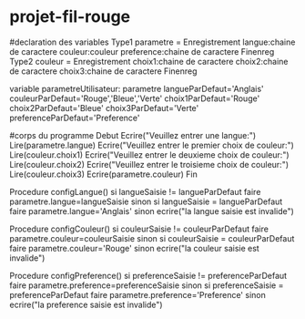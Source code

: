 # projet-fil-rouge
#declaration des variables 
Type1 
    parametre = Enregistrement
                    langue:chaine de caractere
                    couleur:couleur
                    preference:chaine de caractere
                Finenreg
Type2
    couleur = Enregistrement
                    choix1:chaine de caractere
                    choix2:chaine de caractere
                    choix3:chaine de caractere
              Finenreg
              
variable
parametreUtilisateur: parametre
langueParDefaut='Anglais'
couleurParDefaut='Rouge','Bleue','Verte'
choix1ParDefaut='Rouge'
choix2ParDefaut='Bleue'
choix3ParDefaut='Verte'
preferenceParDefaut='Preference'       

#corps du programme
Debut
    Ecrire("Veuillez entrer une langue:")
    Lire(parametre.langue)
    Ecrire("Veuillez entrer le premier choix de couleur:")
    Lire(couleur.choix1)
    Ecrire("Veuillez entrer le deuxieme choix de couleur:")
    Lire(couleur.choix2)
    Ecrire("Veuillez entrer le troisieme choix de couleur:")
    Lire(couleur.choix3)
    Ecrire(parametre.couleur)
Fin

Procedure configLangue()
si langueSaisie != langueParDefaut faire
    parametre.langue=langueSaisie
sinon si langueSaisie = langueParDefaut faire
    parametre.langue='Anglais'
sinon
    ecrire("la langue saisie est invalide")

Procedure configCouleur()
si couleurSaisie != couleurParDefaut faire
    parametre.couleur=couleurSaisie
sinon si couleurSaisie = couleurParDefaut faire
    parametre.couleur='Rouge'
sinon
    ecrire("la couleur saisie est invalide")

Procedure configPreference()
si preferenceSaisie != preferenceParDefaut faire
    parametre.preference=preferenceSaisie
sinon si preferenceSaisie = preferenceParDefaut faire
    parametre.preference='Preference'
sinon
    ecrire("la preference saisie est invalide")      
        
